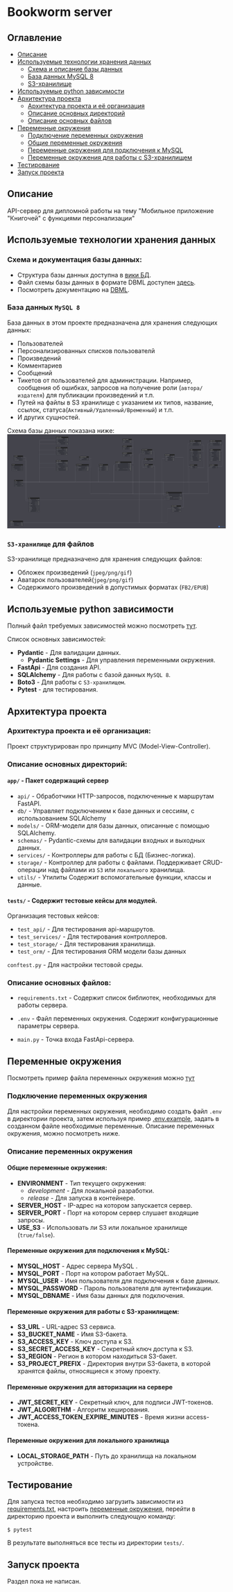 # Bookworm server
## Оглавление
- [Описание](#описание)
- [Используемые технологии хранения данных](#используемые-технологии-хранения-данных)
  - [Схема и описание базы данных](#схема-и-документация-базы-данных)
  - [База данных MySQL 8](#база-данных-mysql-8)
  - [S3-хранилище](#s3-хранилище-для-файлов)
- [Используемые python зависимости](#используемые-python-зависимости)
- [Архитектура проекта](#архитектура-проекта)
  - [Архитектура проекта и её организация](#архитектура-проекта-и-её-организация)
  - [Описание основных директорий](#описание-основных-директорий)
  - [Описание основных файлов](#описание-основных-файлов)
- [Переменные окружения](#переменные-окружения)
  - [Подключение переменных окружения](#подключение-переменных-окружения)
  - [Общие переменные окружения](#общие-переменные-окружения)
  - [Переменные окружения для подключения к MySQL](#переменные-окружения-для-подключения-к-mysql)
  - [Переменные окружения для работы с S3-хранилищем](#переменные-окружения-для-работы-с-s3-хранилищем)
- [Тестирование](#тестирование)
- [Запуск проекта](#запуск-проекта)

## Описание
API-сервер для дипломной работы на тему "Мобильное приложение "Книгочей" с функциями персонализации"

## Используемые технологии хранения данных
### Схема и документация базы данных:
- Структура базы данных доступна в [вики БД](https://dbdocs.io/stretchable.ru/BookWormServerDB).
- Файл схемы базы данных в формате DBML доступен [здесь](./assets/db/schema_v1.dbml).
- Посмотреть документацию на [DBML](https://docs.dbdiagram.io/).

### База данных `MySQL 8`
База данных в этом проекте предназначена для хранения следующих данных:
- Пользователей
- Персонализированных списков пользователй
- Произведений
- Комментариев
- Сообщений
- Тикетов от пользователей для администрации. 
Например, сообщения об ошибках, запросов на получение роли (`автора/издателя`) для публикации произведений и т.п.
- Путей на файлы в S3 хранилище с указанием их типов, название, ссылок, статуса(`Активный/Удаленный/Временный`) и т.п.
- И других сущностей.

Схема базы данных показана ниже:
![Схема базы данных](./assets/db/BookwormServerDB_v1.png)

### `S3-хранилище` для файлов
S3-хранилище предназначено для хранения следующих файлов:
- Обложек произведений (`jpeg/png/gif`)
- Аватарок пользователей(`jpeg/png/gif`)
- Содержимого произведений в допустимых форматах (`FB2/EPUB`)

## Используемые python зависимости
Полный файл требуемых зависимостей можно посмотреть [тут](./requirements.txt).

Список основных зависимостей:
- **Pydantic** - Для валидации данных.
  - **Pydantic Settings** - Для управления переменными окружения.
- **FastApi** - Для создания API.
- **SQLAlchemy** - Для работы с базой данных `MySQL 8`.
- **Boto3** - Для работы с `S3-хранилищем`.
- **Pytest** - для тестирования.

## Архитектура проекта
### Архитектура проекта и её организация:
Проект структурирован про принципу MVC (Model-View-Controller).

### Описание основных директорий:
#### `app/` - Пакет содержащий сервер
- `api/` - Обработчики HTTP-запросов, подключенные к маршрутам FastAPI.
- `db/` - Управляет подключением к базе данных и сессиям, с использованием SQLAlchemy
- `models/` - ORM-модели для базы данных, описанные с помощью SQLAlchemy.
- `schemas/` - Pydantic-схемы для валидации входных и выходных данных.
- `services/` - Контроллеры для работы с БД (Бизнес-логика).
- `storage/` - Контроллер для работы с файлами. 
  Поддерживает CRUD-операции над файлами из `S3` или `локального` хранилища.
- `utils/` - Утилиты
    Содержит вспомогательные функции, классы и данные.
#### `tests/` - Содержит тестовые кейсы для модулей. 
Организация тестовых кейсов:
- `test_api/` - Для тестирования api-маршрутов.
- `test_services/` - Для тестирования контроллеров.
- `test_storage/` - Для тестирования хранилища.
- `test_orm/` - Для тестирования ORM модели базы данных 

`conftest.py` - Для настройки тестовой среды. 

### Описание основных файлов:
- `requirements.txt` - Содержит список библиотек, необходимых для работы сервера.
- `.env` - Файл переменных окружения. Содержит конфигурационные параметры сервера.

- `main.py` - Точка входа FastApi-сервера.



## Переменные окружения
Посмотреть пример файла переменных окружения можно [тут](./.env.example)
### Подключение переменных окружения
Для настройки переменных окружения, необходимо создать файл `.env` в директории проекта,
затем используя пример [.env.example](./.env.example), задать в созданном файле необходимые переменные.
Описание переменных окружения, можно посмотреть ниже.

### Описание переменных окружения
#### Общие переменные окружения:
 - **ENVIRONMENT** - Тип текущего окружения:
   - *development* - Для локальной разработки.
   - *release* - Для запуска в контейнере.
 - **SERVER_HOST** - IP-адрес на котором запускается сервер.
 - **SERVER_PORT** - Порт на котором сервер слушает входящие запросы.
 - **USE_S3** - Использовать ли S3 или локальное хранилище (`true/false`).


#### Переменные окружения для подключения к MySQL:
 - **MYSQL_HOST** - Адрес сервера MySQL .
 - **MYSQL_PORT** - Порт на котором работает MySQL.
 - **MYSQL_USER** - Имя пользователя для подключения к базе данных.
 - **MYSQL_PASSWORD** - Пароль пользователя для аутентификации.
 - **MYSQL_DBNAME** - Имя базы данных для подключения.

#### Переменные окружения для работы с S3-хранилищем:
 - **S3_URL** - URL-адрес S3 сервиса.
 - **S3_BUCKET_NAME** - Имя S3-бакета.
 - **S3_ACCESS_KEY** - Ключ доступа к S3.
 - **S3_SECRET_ACCESS_KEY** - Секретный ключ доступа к S3.
 - **S3_REGION** - Регион в котором находиться S3-бакет.
 - **S3_PROJECT_PREFIX** - Директория внутри S3-бакета, в которой хранятся файлы, относящиеся к этому проекту.

#### Переменные окружения для авторизации на сервере
- **JWT_SECRET_KEY** - Секретный ключ, для подписи JWT-токенов.
- **JWT_ALGORITHM** - Алгоритм хеширования.
- **JWT_ACCESS_TOKEN_EXPIRE_MINUTES** - Время жизни access-токена.

#### Переменные окружения для локального хранилища
- **LOCAL_STORAGE_PATH** - Путь до хранилища на локальном устройстве.

## Тестирование
Для запуска тестов необходимо загрузить зависимости из [requirements.txt](./requirements.txt),
настроить [переменные окружения](#переменные-окружения),
перейти в директорию проекта и выполнить следующую команду:

```
$ pytest
```
В результате выполняться все тесты из директории `tests/`.

## Запуск проекта
Раздел пока не написан.